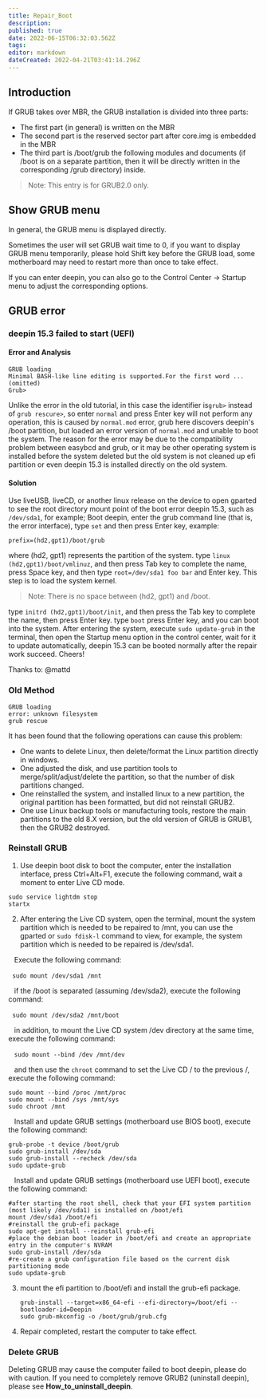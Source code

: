 ```yaml
---
title: Repair_Boot
description: 
published: true
date: 2022-06-15T06:32:03.562Z
tags: 
editor: markdown
dateCreated: 2022-04-21T03:41:14.296Z
---
```


## Introduction

If GRUB takes over MBR, the GRUB installation is divided into three parts:

* The first part (in general) is written on the MBR
* The second part is the reserved sector part after core.img is embedded in the MBR
* The third part is /boot/grub the following modules and documents (if /boot  is on a separate partition, then it will be directly written in the corresponding  /grub directory) inside.

> Note: This entry is for GRUB2.0 only.

## Show GRUB menu

In general, the GRUB menu is displayed directly.

Sometimes the user will set GRUB wait time to 0, if you want to display GRUB menu temporarily, please hold Shift key before the GRUB load, some motherboard may need to restart more than once to take effect.

If you can enter deepin, you can also go to the Control Center -> Startup menu to adjust the corresponding options.

## GRUB error

### deepin 15.3 failed to start (UEFI)

#### Error and Analysis

  ```
GRUB loading
Minimal BASH-like line editing is supported.For the first word ... (omitted)
Grub>
  ```

Unlike the error in the old tutorial, in this case the identifier is`grub>` instead of `grub rescure>`, so enter `normal` and press Enter key will not perform any operation, this is caused by `normal.mod` error, grub here discovers deepin's /boot partition, but loaded an error version of `normal.mod` and unable to boot the system. The reason for the error may be due to the compatibility problem between easybcd and grub, or it may be other operating system is installed before the system deleted but the old system is not cleaned up efi partition or even deepin 15.3 is installed directly on the old system.

#### Solution

Use liveUSB, liveCD, or another linux release on the device to open gparted to see the root directory mount point of the boot error deepin 15.3, such as `/dev/sda1`, for example;
Boot deepin, enter the grub command line (that is, the error interface), type `set` and then press Enter key, example:

`prefix=(hd2,gpt1)/boot/grub`

where (hd2, gpt1) represents the partition of the system.
type `linux (hd2,gpt1)/boot/vmlinuz`, and then press Tab key to complete the name, press Space key, and then type `root=/dev/sda1 foo bar` and Enter key. This step is to load the system kernel.

> Note: There is no space between (hd2, gpt1) and /boot.

type `initrd (hd2,gpt1)/boot/init`, and then press the Tab key to complete the name, then press Enter key.
type `boot` press Enter key, and you can boot into the system.
After entering the system, execute `sudo update-grub` in the terminal, then open the Startup menu option in the control center, wait for it to update automatically, deepin 15.3 can be booted normally after the repair work succeed. Cheers!

Thanks to: @mattd

### Old Method

  ```
GRUB loading
error: unknown filesystem
grub rescue
  ```

It has been found that the following operations can cause this problem:

* One wants to delete Linux, then delete/format the Linux partition directly in windows.
* One adjusted the disk, and use partition tools to merge/split/adjust/delete the partition, so that the number of disk partitions changed.
* One reinstalled the system, and installed linux to a new partition, the original partition has been formatted, but did not reinstall GRUB2.
* One use Linux backup tools or manufacturing tools, restore the main partitions to the old 8.X version, but the old version of GRUB is GRUB1, then the GRUB2 destroyed.

### Reinstall GRUB

1. Use deepin boot disk to boot the computer, enter the installation interface, press Ctrl+Alt+F1, execute the following command, wait a moment to enter Live CD mode.

```
sudo service lightdm stop
startx
```

2. After entering the Live CD system, open the terminal, mount the system partition which is needed to be repaired to /mnt, you can use the gparted or `sudo fdisk-l` command to view, for example, the system partition which is needed to be repaired is /dev/sda1.

   Execute the following command:

  `sudo mount /dev/sda1 /mnt`

   if the /boot is separated (assuming /dev/sda2), execute the following command:

  `sudo mount /dev/sda2 /mnt/boot`

   in addition, to mount the Live CD system /dev directory at the same time, execute the following command:

   `sudo mount --bind /dev /mnt/dev`

   and then use the `chroot` command to set the Live CD / to the previous /, execute the following command:

   ```
   sudo mount --bind /proc /mnt/proc
   sudo mount --bind /sys /mnt/sys
   sudo chroot /mnt
   ```

   Install and update GRUB settings (motherboard use BIOS boot), execute the following command:

   ```
   grub-probe -t device /boot/grub
   sudo grub-install /dev/sda
   sudo grub-install --recheck /dev/sda
   sudo update-grub
   ```

   Install and update GRUB settings (motherboard use UEFI boot), execute the following command:

   ```
  #after starting the root shell, check that your EFI system partition (most likely /dev/sda1) is installed on /boot/efi
  mount /dev/sda1 /boot/efi
  #reinstall the grub-efi package
  sudo apt-get install --reinstall grub-efi
  #place the debian boot loader in /boot/efi and create an appropriate entry in the computer's NVRAM
  sudo grub-install /dev/sda
  #re-create a grub configuration file based on the current disk partitioning mode
  sudo update-grub
   ```

3. mount the efi partition to /boot/efi and install the grub-efi package.

   ```
   grub-install --target=x86_64-efi --efi-directory=/boot/efi --bootloader-id=Deepin
   sudo grub-mkconfig -o /boot/grub/grub.cfg
   ```

4. Repair completed, restart the computer to take effect.

### Delete GRUB

Deleting GRUB may cause the computer failed to boot deepin, please do with caution. If you need to completely remove GRUB2 (uninstall deepin), please see **How_to_uninstall_deepin**.
